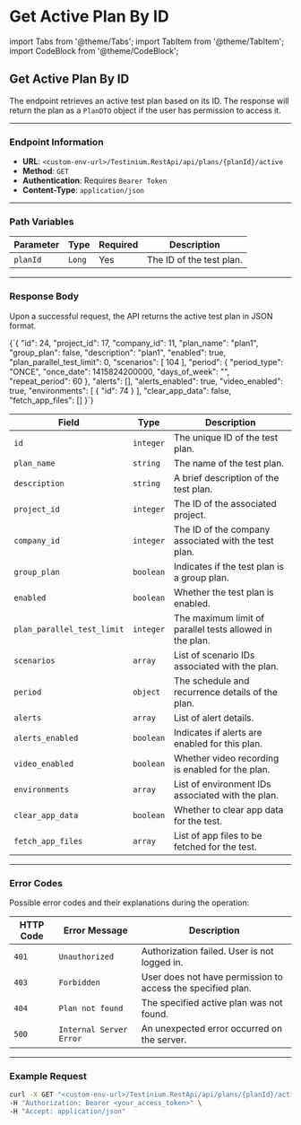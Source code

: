# Get Active Plan By ID

import Tabs from '@theme/Tabs'; import TabItem from '@theme/TabItem'; import CodeBlock from '@theme/CodeBlock';

## Get Active Plan By ID

The endpoint retrieves an active test plan based on its ID. The response will return the plan as a `PlanDTO` object if the user has permission to access it.

***

### Endpoint Information

* **URL**: `<custom-env-url>/Testinium.RestApi/api/plans/{planId}/active`
* **Method**: `GET`
* **Authentication**: Requires `Bearer Token`
* **Content-Type**: `application/json`

***

### Path Variables

| Parameter | Type   | Required | Description              |
| --------- | ------ | -------- | ------------------------ |
| `planId`  | `Long` | Yes      | The ID of the test plan. |

***

### Response Body

Upon a successful request, the API returns the active test plan in JSON format.

{\`{ "id": 24, "project\_id": 17, "company\_id": 11, "plan\_name": "plan1", "group\_plan": false, "description": "plan1", "enabled": true, "plan\_parallel\_test\_limit": 0, "scenarios": \[ 104 ], "period": { "period\_type": "ONCE", "once\_date": 1415824200000, "days\_of\_week": "", "repeat\_period": 60 }, "alerts": \[], "alerts\_enabled": true, "video\_enabled": true, "environments": \[ { "id": 74 } ], "clear\_app\_data": false, "fetch\_app\_files": \[] }\`}

| Field                      | Type      | Description                                              |
| -------------------------- | --------- | -------------------------------------------------------- |
| `id`                       | `integer` | The unique ID of the test plan.                          |
| `plan_name`                | `string`  | The name of the test plan.                               |
| `description`              | `string`  | A brief description of the test plan.                    |
| `project_id`               | `integer` | The ID of the associated project.                        |
| `company_id`               | `integer` | The ID of the company associated with the test plan.     |
| `group_plan`               | `boolean` | Indicates if the test plan is a group plan.              |
| `enabled`                  | `boolean` | Whether the test plan is enabled.                        |
| `plan_parallel_test_limit` | `integer` | The maximum limit of parallel tests allowed in the plan. |
| `scenarios`                | `array`   | List of scenario IDs associated with the plan.           |
| `period`                   | `object`  | The schedule and recurrence details of the plan.         |
| `alerts`                   | `array`   | List of alert details.                                   |
| `alerts_enabled`           | `boolean` | Indicates if alerts are enabled for this plan.           |
| `video_enabled`            | `boolean` | Whether video recording is enabled for the plan.         |
| `environments`             | `array`   | List of environment IDs associated with the plan.        |
| `clear_app_data`           | `boolean` | Whether to clear app data for the test.                  |
| `fetch_app_files`          | `array`   | List of app files to be fetched for the test.            |

***

### Error Codes

Possible error codes and their explanations during the operation:

| HTTP Code | Error Message           | Description                                                 |
| --------- | ----------------------- | ----------------------------------------------------------- |
| `401`     | `Unauthorized`          | Authorization failed. User is not logged in.                |
| `403`     | `Forbidden`             | User does not have permission to access the specified plan. |
| `404`     | `Plan not found`        | The specified active plan was not found.                    |
| `500`     | `Internal Server Error` | An unexpected error occurred on the server.                 |

***

### Example Request

```bash
curl -X GET "<custom-env-url>/Testinium.RestApi/api/plans/{planId}/active" \
-H "Authorization: Bearer <your_access_token>" \
-H "Accept: application/json"
```
